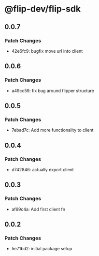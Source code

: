 # @flip-dev/flip-sdk

## 0.0.7

### Patch Changes

- 42e6fc9: bugfix move url into client

## 0.0.6

### Patch Changes

- a49cc59: fix bug around flipper structure

## 0.0.5

### Patch Changes

- 7ebad7c: Add more functionality to client

## 0.0.4

### Patch Changes

- d742846: actually export client

## 0.0.3

### Patch Changes

- af69c4a: Add first client fn

## 0.0.2

### Patch Changes

- 5e71bd2: initial package setup
